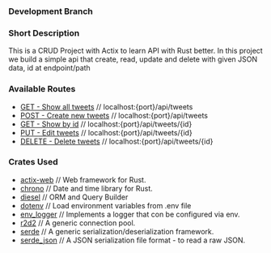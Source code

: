 ### Development Branch

### Short Description
This is a CRUD Project with Actix to learn API with Rust better. In this project we build a simple api that create, read, update and delete with given JSON data, id at endpoint/path

### Available Routes

- [GET - Show all tweets](http://localhost:8080/api/tweets) // localhost:{port}/api/tweets
- [POST - Create new tweets](http://localhost:8080/api/tweets) // localhost:{port}/api/tweets
- [GET - Show by id](http://localhost:8080/api/tweets/1) // localhost:{port}/api/tweets/{id}
- [PUT - Edit tweets](http://localhost:8080/api/tweets/1) // localhost:{port}/api/tweets/{id}
- [DELETE - Delete tweets](http://localhost:8080/api/tweets/1) // localhost:{port}/api/tweets/{id}

### Crates Used

- [actix-web](https://crates.io/crates/actix-web) // Web framework for Rust.
- [chrono](https://crates.io/crates/chrono) // Date and time library for Rust.
- [diesel](https://crates.io/crates/diesel) // ORM and Query Builder
- [dotenv](https://crates.io/crates/dotenv) // Load environment variables from .env file
- [env_logger](https://crates.io/crates/env_logger) // Implements a logger that con be configured via env.
- [r2d2](https://crates.io/crates/r2d2) // A generic connection pool.
- [serde](https://crates.io/crates/serde) // A generic serialization/deserialization framework.
- [serde_json](https://crates.io/crates/serde_json) // A JSON serialization file format - to read a raw JSON. 